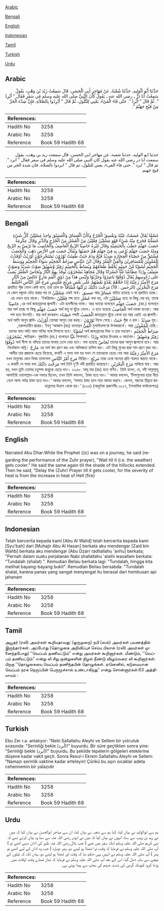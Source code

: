 [Arabic](#arabic)

[Bengali](#bengali)

[English](#english)

[Indonesian](#indonesian)

[Tamil](#tamil)

[Turkish](#turkish)

[Urdu](#urdu)

## Arabic


<div dir="rtl" lang="ar" style={{fontSize:'larger',backgroundColor:'#f8f9fa',padding:20}}>
حَدَّثَنَا أَبُو الْوَلِيدِ، حَدَّثَنَا شُعْبَةُ، عَنْ مُهَاجِرٍ أَبِي الْحَسَنِ، قَالَ سَمِعْتُ زَيْدَ بْنَ وَهْبٍ، يَقُولُ سَمِعْتُ أَبَا ذَرٍّ ـ رضى الله عنه ـ يَقُولُ كَانَ النَّبِيُّ صلى الله عليه وسلم فِي سَفَرٍ فَقَالَ ‏"‏ أَبْرِدْ ‏"‏‏.‏ ثُمَّ قَالَ ‏"‏ أَبْرِدْ ‏"‏‏.‏ حَتَّى فَاءَ الْفَىْءُ، يَعْنِي لِلتُّلُولِ، ثُمَّ قَالَ ‏"‏ أَبْرِدُوا بِالصَّلاَةِ، فَإِنَّ شِدَّةَ الْحَرِّ مِنْ فَيْحِ جَهَنَّمَ ‏"‏‏.‏
</div>
<div style={{backgroundColor:'#f8f9fa',padding:20, marginBottom: 10}}><table> <thead> <tr> <th>References:</th> <th></th> </tr> </thead> <tbody><tr><td>Hadith No</td><td>3258</td></tr><tr><td>Arabic No</td><td>3258</td></tr><tr><td>Reference</td><td>Book 59 Hadith 68</td></tr></tbody></table></div>


<div dir="rtl" lang="ar" style={{fontSize:'larger',backgroundColor:'#f8f9fa',padding:20}}>
حدثنا ابو الوليد، حدثنا شعبة، عن مهاجر ابي الحسن، قال سمعت زيد بن وهب، يقول سمعت ابا ذر رضى الله عنه يقول كان النبي صلى الله عليه وسلم في سفر فقال " ابرد ". ثم قال " ابرد ". حتى فاء الفىء، يعني للتلول، ثم قال " ابردوا بالصلاة، فان شدة الحر من فيح جهنم
</div>
<div style={{backgroundColor:'#f8f9fa',padding:20, marginBottom: 10}}><table> <thead> <tr> <th>References:</th> <th></th> </tr> </thead> <tbody><tr><td>Hadith No</td><td>3258</td></tr><tr><td>Arabic No</td><td>3258</td></tr><tr><td>Reference</td><td>Book 59 Hadith 68</td></tr></tbody></table></div>

## Bengali


<div dir="rtl" lang="bn" style={{fontSize:'larger',backgroundColor:'#f8f9fa',padding:20}}>
غَسّٰقًا يُقَالُ غَسَقَتْ عَيْنُهُ وَيَغْسِقُ الْجُرْحُ وَكَأَنَّ الْغَسَاقَ وَالْغَسَيْقَ وَاحِدٌ غِسْلِيْنُ كُلُّ شَيْءٍ غَسَلْتَهُ فَخَرَجَ مِنْهُ شَيْءٌ فَهُوَ غِسْلِيْنُ فِعْلِيْنُ مِنْ الْغَسْلِ مِنْ الْجُرْحِ وَالدَّبَرِ وَقَالَ عِكْرِمَةُ حَصَبُ جَهَنَّمَ حَطَبُ بِالْحَبَشِيَّةِ وَقَالَ غَيْرهُ حَاصِبًا الرِّيحُ الْعَاصِفُ وَالْحَاصِبُ مَا تَرْمِيْ بِهِ الرِّيحُ وَمِنْهُ حَصَبُ جَهَنَّمَ يُرْمَى بِهِ فِيْ جَهَنَّمَ هُمْ حَصَبُهَا وَيُقَالُ حَصَبَ فِي الأَرْضِ ذَهَبَ وَالْحَصَبُ مُشْتَقٌّ مِنْ حَصْبَاءِ الْحِجَارَةِ صَدِيْدٌ قَيْحٌ وَدَمٌ خَبَتْ طَفِئَتْ تُوْرُوْنَ تَسْتَخْرِجُوْنَ أَوْرَيْتُ أَوْقَدْتُ لِلْمُقْوِيْنَ لِلْمُسَافِرِيْنَ وَالْقِيُّ الْقَفْرُ وَقَالَ ابْنُ عَبَّاسٍ صِرَاطُ الْجَحِيْمِ سَوَاءُ الْجَحِيْمِ وَوَسَطُ الْجَحِيْمِ لَشَوْبًا مِّنْ حَمِيْمٍ يُخْلَطُ طَعَامُهُمْ وَيُسَاطُ بِالْحَمِيْمِ زَفِيْرٌ وَّشَهِيْقٌ صَوْتٌ شَدِيْدٌ وَصَوْتٌ ضَعِيْفٌ وِرْدًا عِطَاشًا غَيًّا خُسْرَانًا وَقَالَ مُجَاهِدٌ يُسْجَرُوْنَ تُوقَدُ بِهِمْ النَّارُ وَنُحَاسٌ الصُّفْرُ يُصَبُّ عَلَى رُءُوسِهِمْ يُقَالُ ذُوْقُوْا بَاشِرُوْا وَجَرِّبُوْا وَلَيْسَ هَذَا مِنْ ذَوْقِ الْفَمِ مَارِجٌ خَالِصٌ مِنْ النَّارِ مَرَجَ الأَمِيْرُ رَعِيَّتَهُ إِذَا خَلَاهُمْ يَعْدُوْ بَعْضُهُمْ عَلَى بَعْضٍ مَرِيْجٍ مُلْتَبِسٍ مَرِجَ أَمْرُ النَّاسِ اخْتَلَطَ مَرَجَ الْبَحْرَيْنِ (الرحمن : 19) مَرَجْتَ دَابَّتَكَ تَرَكْتَهَا غَسَّاقًا প্রবাহিত পূঁজ যেমন কেউ বলে, তার চোখ প্রবাহিত হয়েছে ও ঘা প্রবাহিত হচ্ছে। غَسَاقُ আর غسيق একই অর্থ। غِسْلِيْنُ যে কোন বস্তুকে ধৌত করার পর তা হতে যা কিছু বের হয়, তাকে غِسْلِيْنُ বলা হয়, এটা غَسْلِ শব্দ হতে فِعْلِيْنُ -এর ওযনে হয়ে থাকে। ‘ইকরিমাহ (রহ.) বলেছেন, حَصَبُ جَهَنَّم এর অর্থ জাহান্নামের জ্বালানী। এটা হাবশীদের ভাষা। আর অন্যরা বলেছেন, حَاصِبًا অর্থ দমকা হাওয়া। আর الْحَاصِبُ অর্থ বায়ু যা ছুঁড়ে ফেলে। এ হতে হয়েছে حَصَبُ جَهَنَّم যার অর্থ হচ্ছে যা কিছু জাহান্নামে ছুঁড়ে ফেলা হয় আর এরাই এর জ্বালানী। الْحَصَبُ শব্দটি حَصْبَاء শব্দ হতে উৎপত্তি। যার অর্থ কংকরসমূহ। صَدِيْدٌ পূঁজ ও রক্ত। خَبَتْ নিভে গেছে। تُوْرُوْنَ তোমরা আগুন বের করছ। أَوْرَيْتُ অর্থ আমি আগুন জ্বালিয়েছি। لِلْمُقْوِيْنَ মুসাফিরগণের উপকারার্থে। আর الْقِيُّ তরুলতাহীন প্রান্তর। ইবনু ‘আব্বাস (রাঃ) বলেছেন, صِرَاطُ الْجَحِيْمِ অর্থ জাহান্নামের দিক ও তার মধ্যস্থল। لَشَوْبًا তাদের খাদ্য অতি গরম পানির সঙ্গে মিশানো হবে। زَفِيْرٌ وَشَهِيْقٌ কঠোর চিৎকার ও আর্তনাদ। وِرْدًا পিপাসার্ত। غَيًّا ক্ষতিগ্রস্ত। মুজাহিদ (রহ.) বলেছেন, يُسْجَرُوْنَ তাদের দ্বারা আগুন জ্বালানো হবে। আর نُحَاسٌ অর্থ শীশা যা গলিয়ে তাদের মাথায় ঢেলে দেয়া হবে। বলা হয়েছে ذُوقُوْا এর অর্থ স্বাদ গ্রহণ কর এবং অভিজ্ঞতা হাসিল কর। এটা কিন্তু মুখের দ্বারা সাদ গ্রহণ করা নয়। مَارِجٌ নির্ভেজাল অগ্নি। مَرَجَ الأَمِيْرُ رَعِيَّتَهُ আমীর তার প্রজাকে ছেড়ে দিয়েছে, কথাটি এ সময় বলা হয় যখন সে তাদেরকে ছেড়ে দেয় আর তারা একে অন্যের প্রতি শত্রুতা করতে থাকে। مَرِيْجٍ মিশ্রিত। مَرِجَ أَمْرُ النَّاسِ যখন মানুষের কোন বিষয় তালগোল পাকিয়ে যায়। আর مَرَجَ الْبَحْرَيْنِ অর্থ তিনি দু’টি নদী প্রবাহিত করেছেন। مَرَجْتَ دَابَّتَكَ এ কথাটি সে সময় বলা হয়, যখন তুমি তোমার চতুষ্পদ জন্তুকে ছেড়ে দাও। ৩২৫৮. আবূ যার (রাঃ) হতে বর্ণিত। তিনি বলেন, যে, নবী সাল্লাল্লাহু আলাইহি ওয়াসাল্লাম-এক সফরে ছিলেন, তখন তিনি বললেন, ‘ঠান্ডা হতে দাও।’ আবার বললেন, ‘টিলাগুলোর ছায়া নীচে নেমে আসা পর্যন্ত ঠান্ডা হতে দাও।’ আবার বললেন, ‘সালাত ঠান্ডা হলে পরে আদায় করবে। কেননা, গরমের তীব্রতা জাহান্নামের উত্তাপ থেকে হয়।’ (৫৩৫) (আধুনিক প্রকাশনীঃ ৩০১৭, ইসলামিক ফাউন্ডেশনঃ)
</div>
<div style={{backgroundColor:'#f8f9fa',padding:20, marginBottom: 10}}><table> <thead> <tr> <th>References:</th> <th></th> </tr> </thead> <tbody><tr><td>Hadith No</td><td>3258</td></tr><tr><td>Arabic No</td><td>3258</td></tr><tr><td>Reference</td><td>Book 59 Hadith 68</td></tr></tbody></table></div>

## English


<div dir="ltr" lang="en" style={{fontSize:'larger',backgroundColor:'#f8f9fa',padding:20}}>
Narrated Abu Dhar:While the Prophet (ﷺ) was on a journey, he said (regarding the performance of the Zuhr prayer), "Wait till it (i.e. the weather) gets cooler." He said the same again till the shade of the hillocks extended. Then he said, "Delay the (Zuhr) Prayer till it gets cooler, for the severity of heat is from the increase in heat of Hell (fire)
</div>
<div style={{backgroundColor:'#f8f9fa',padding:20, marginBottom: 10}}><table> <thead> <tr> <th>References:</th> <th></th> </tr> </thead> <tbody><tr><td>Hadith No</td><td>3258</td></tr><tr><td>Arabic No</td><td>3258</td></tr><tr><td>Reference</td><td>Book 59 Hadith 68</td></tr></tbody></table></div>

## Indonesian


<div dir="ltr" lang="id" style={{fontSize:'larger',backgroundColor:'#f8f9fa',padding:20}}>
Telah bercerita kepada kami [Abu Al Walid] telah bercerita kepada kami [Syu'bah] dari [Muhajir Abu Al Hasan] berkata aku mendengar [Zaid bin Wahb] berkata aku mendengar [Abu Dzarr radliallahu 'anhu] berkata; "Pernah dalam suatu perjalanan Nabi shallallahu 'alaihi wasallam berkata: "Tundalah (shalat) ". Kemudian Beliau berkata lagi: "Tundalah, hingga kita melihat bayang-bayang bukit". Kemudian Beliau bersabda: "Tundalah shalat, karena panas yang sangat menyengat itu berasal dari hembusan api jahanam
</div>
<div style={{backgroundColor:'#f8f9fa',padding:20, marginBottom: 10}}><table> <thead> <tr> <th>References:</th> <th></th> </tr> </thead> <tbody><tr><td>Hadith No</td><td>3258</td></tr><tr><td>Arabic No</td><td>3258</td></tr><tr><td>Reference</td><td>Book 59 Hadith 68</td></tr></tbody></table></div>

## Tamil


<div dir="ltr" lang="ta" style={{fontSize:'larger',backgroundColor:'#f8f9fa',padding:20}}>
அபூதர் (ரலி) அவர்கள் கூறியதாவது: (ஒருமுறை) நபி (ஸல்) அவர்கள் பயணத்தில் இருந்தார்கள். அப்போது (தொழுகை அறிவிப்புச் செய்ய பிலால் (ரலி) அவர்கள் முனைந்தபோது) ‘‘வெப்பம் தணியட்டும்” என்று அவர்கள் கூறினார்கள். மீண்டும், ‘‘வெப்பம் தணியட்டும்” என்று லி சிறு குன்றுகளின் நிழல் நீண்டு விழும்வரை லி கூறினார்கள். பிறகு ‘‘தொழுகையை வெப்பம் தணிந்தபின் தொழுங்கள். ஏனெனில், கடுமையான வெப்பம் நரக நெருப்பின் பெருமூச்சால் உண்டாகிறது” என்று சொன்னார்கள்.63 அத்தியாயம் :
</div>
<div style={{backgroundColor:'#f8f9fa',padding:20, marginBottom: 10}}><table> <thead> <tr> <th>References:</th> <th></th> </tr> </thead> <tbody><tr><td>Hadith No</td><td>3258</td></tr><tr><td>Arabic No</td><td>3258</td></tr><tr><td>Reference</td><td>Book 59 Hadith 68</td></tr></tbody></table></div>

## Turkish


<div dir="ltr" lang="tr" style={{fontSize:'larger',backgroundColor:'#f8f9fa',padding:20}}>
Ebu Zer r.a. anlatıyor: "Nebi Sallallahu Aleyhi ve Sellem bir yolculuk sırasında: "Serinliği bekle (أبرد)!" buyurdu. Bir süre geçtikten sonra yine: "Serinliği bekle (أبرد)!" buyurdu. Bu şekilde tepelerin gölgeleri eteklerine düşene kadar vakit geçti. Sonra Resul-i Ekrem Sallallahu Aleyhi ve Sellem: "Namazı serinlik vaktine kadar erteleyin! Çünkü bu aşırı sıcaklar adeta cehennemin bir yalazıdır
</div>
<div style={{backgroundColor:'#f8f9fa',padding:20, marginBottom: 10}}><table> <thead> <tr> <th>References:</th> <th></th> </tr> </thead> <tbody><tr><td>Hadith No</td><td>3258</td></tr><tr><td>Arabic No</td><td>3258</td></tr><tr><td>Reference</td><td>Book 59 Hadith 68</td></tr></tbody></table></div>

## Urdu


<div dir="rtl" lang="ur" style={{fontSize:'larger',backgroundColor:'#f8f9fa',padding:20}}>
ہم سے ابوالولید نے بیان کیا، کہا ہم سے شعبہ نے بیان کیا، ان سے مہاجر ابوالحسن نے بیان کیا کہ میں نے زید بن وہب سے سنا، انہوں نے بیان کیا کہ میں نے ابوذر رضی اللہ عنہ سے سنا وہ بیان کرتے تھے کہ نبی کریم صلی اللہ علیہ وسلم ایک سفر میں تھے ( جب بلال رضی اللہ عنہ ظہر کی اذان دینے اٹھے تو ) آپ صلی اللہ علیہ وسلم نے فرمایا کہ وقت ذرا ٹھنڈا ہو لینے دو، پھر دوبارہ ( جب وہ اذان کے لیے اٹھے تو پھر ) آپ صلی اللہ علیہ وسلم نے انہیں یہی حکم دیا کہ وقت اور ٹھنڈا ہو لینے دو، یہاں تک کہ ٹیلوں کے نیچے سے سایہ ڈھل گیا، اس کے بعد آپ صلی اللہ علیہ وسلم نے فرمایا کہ نماز ٹھنڈے وقت اوقات میں پڑھا کرو، کیونکہ گرمی کی شدت جہنم کی بھاپ سے پیدا ہوتی ہے۔
</div>
<div style={{backgroundColor:'#f8f9fa',padding:20, marginBottom: 10}}><table> <thead> <tr> <th>References:</th> <th></th> </tr> </thead> <tbody><tr><td>Hadith No</td><td>3258</td></tr><tr><td>Arabic No</td><td>3258</td></tr><tr><td>Reference</td><td>Book 59 Hadith 68</td></tr></tbody></table></div>